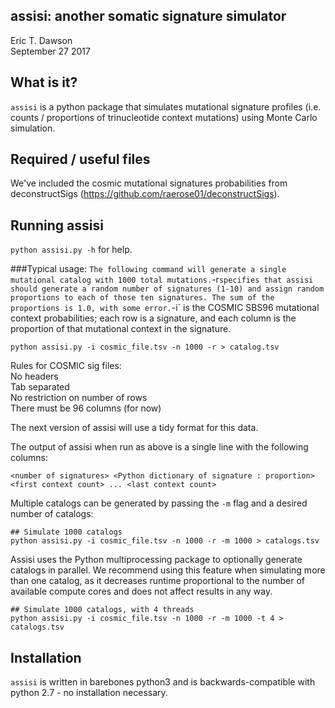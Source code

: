 assisi: another somatic signature simulator
-------------------------------------------
Eric T. Dawson  
September 27 2017


## What is it?
`assisi` is a python package that simulates mutational signature profiles (i.e. counts / proportions of trinucleotide context mutations) using Monte Carlo simulation.

## Required / useful files
We've included the cosmic mutational signatures probabilities from deconstructSigs (https://github.com/raerose01/deconstructSigs).

## Running assisi
`python assisi.py -h` for help.  

###Typical usage: `
The following command will generate a single mutational catalog with 1000 total mutations.
`-r` specifies that assisi should generate a random number of signatures (1-10) and assign
random proportions to each of those ten signatures. The sum of the proportions is 1.0, with some error.
`-i` is the COSMIC SBS96 mutational context probabilities; each row is a signature, and each column
is the proportion of that mutational context in the signature.

```
python assisi.py -i cosmic_file.tsv -n 1000 -r > catalog.tsv
```

Rules for COSMIC sig files:  
    No headers  
    Tab separated  
    No restriction on number of rows  
    There must be 96 columns (for now)  


The next version of assisi will use a tidy format for this data.

The output of assisi when run as above is a single line with the following columns:  
```
<number of signatures> <Python dictionary of signature : proportion> <first context count> ... <last context count>
```

Multiple catalogs can be generated by passing the `-m` flag and a desired number of catalogs:
```
## Simulate 1000 catalogs
python assisi.py -i cosmic_file.tsv -n 1000 -r -m 1000 > catalogs.tsv
```

Assisi uses the Python multiprocessing package to optionally generate catalogs in parallel.
We recommend using this feature when simulating more than one catalog, as it decreases runtime
proportional to the number of available compute cores and does not affect results in any way.
```
## Simulate 1000 catalogs, with 4 threads
python assisi.py -i cosmic_file.tsv -n 1000 -r -m 1000 -t 4 > catalogs.tsv
```


## Installation
`assisi` is written in barebones python3 and is backwards-compatible with python 2.7 - no installation necessary.

